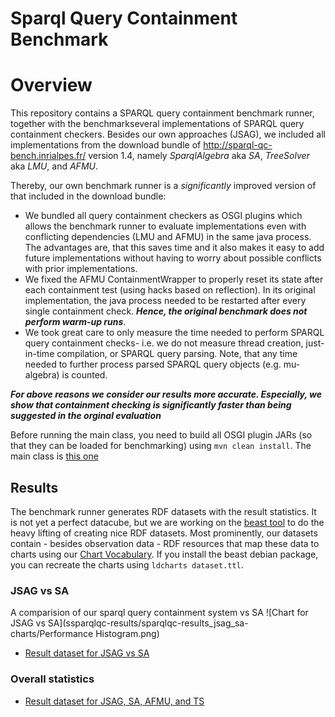# Sparql Query Containment Benchmark

# Overview

This repository contains a SPARQL query containment benchmark runner, together with the benchmarkseveral implementations of SPARQL query containment checkers.
Besides our own approaches (JSAG), we included all implementations from the download bundle of
http://sparql-qc-bench.inrialpes.fr/ version 1.4, namely *SparqlAlgebra* aka *SA*, *TreeSolver* aka *LMU*, and *AFMU*.

Thereby, our own benchmark runner is a *significantly* improved version of that included in the download bundle:

* We bundled all query containment checkers as OSGI plugins which allows the benchmark runner to evaluate implementations even with conflicting dependencies (LMU and AFMU) in the same java process. The advantages are, that this saves time and it also makes it easy to add future implementations without having to worry about possible conflicts with prior implementations.
* We fixed the AFMU ContainmentWrapper to properly reset its state after each containment test (using hacks based on reflection). In its original implementation, the java process needed to be restarted after every single containment check. ***Hence, the original benchmark does not perform warm-up runs***.
* We took great care to only measure the time needed to perform SPARQL query containment checks- i.e. we do not measure thread creation, just-in-time compilation, or SPARQL query parsing. Note, that any time needed to further process parsed SPARQL query objects (e.g. mu-algebra) is counted.

***For above reasons we consider our results more accurate. Especially, we show that containment checking is significantly faster than being suggested in the orginal evaluation***


Before running the main class, you need to build all OSGI plugin JARs (so that they can be loaded for benchmarking) using `mvn clean install`.
The main class is [this one](develop/benchmarking/sparqlqc-jena3/sparqlqc-core/src/main/java/fr/inrialpes/tyrexmo/testqc/MainTestContain.java)

## Results

The benchmark runner generates RDF datasets with the result statistics. It is not yet a perfect datacube, but we are
working on the [beast tool](https://github.com/SmartDataAnalytics/Beast) to do the heavy lifting of creating nice RDF datasets.
Most prominently, our datasets contain - besides observation data - RDF resources that map these data to charts using our [Chart Vocabulary](https://github.com/SmartDataAnalytics/Beast/tree/develop#charts-in-rdf---the-chart-vocabulary).
If you install the beast debian package, you can recreate the charts using `ldcharts dataset.ttl`.


### JSAG vs SA
A comparision of our sparql query containment system vs SA
![Chart for JSAG vs SA](ssparqlqc-results/sparqlqc-results_jsag_sa-charts/Performance Histogram.png)

* [Result dataset for JSAG vs SA](sparqlqc-results/sparqlqc-results_jsag_sa.ttl)


### Overall statistics
* [Result dataset for JSAG, SA, AFMU, and TS](sparqlqc-results/sparqlqc-results_jsag_sa_afmu_ts.ttl)



